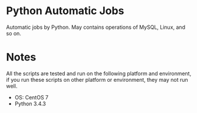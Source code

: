 # Python Automatic Jobs

Automatic jobs by Python.
May contains operations of MySQL, Linux, and so on.

# Notes

All the scripts are tested and run on the following platform and environment,
if you run these scripts on other platform or environment, they may not run well.

+ OS: CentOS 7
+ Python 3.4.3
